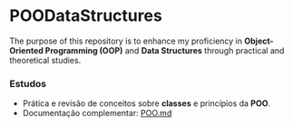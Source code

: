 # POODataStructures

The purpose of this repository is to enhance my proficiency in **Object-Oriented Programming (OOP)** and **Data Structures** through practical and theoretical studies.

### Estudos

* Prática e revisão de conceitos sobre **classes** e princípios da **POO**.
* Documentação complementar: [POO.md](./Docs/POO.md)


